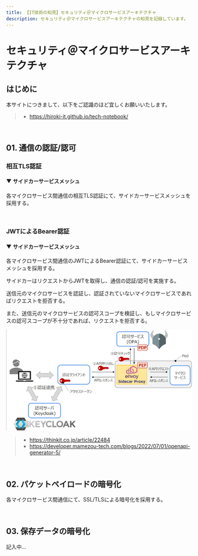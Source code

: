 ```yaml
---
title: 【IT技術の知見】セキュリティ＠マイクロサービスアーキテクチャ
description: セキュリティ＠マイクロサービスアーキテクチャの知見を記録しています。
---
```


# セキュリティ＠マイクロサービスアーキテクチャ

## はじめに

本サイトにつきまして、以下をご認識のほど宜しくお願いいたします。

> - https://hiroki-it.github.io/tech-notebook/

<br>

## 01. 通信の認証/認可

### 相互TLS認証

#### ▼ サイドカーサービスメッシュ

各マイクロサービス間通信の相互TLS認証にて、サイドカーサービスメッシュを採用する。

<br>

### JWTによるBearer認証

#### ▼ サイドカーサービスメッシュ

各マイクロサービス間通信のJWTによるBearer認証にて、サイドカーサービスメッシュを採用する。

サイドカーはリクエストからJWTを取得し、通信の認証/認可を実施する。

送信元のマイクロサービスを認証し、認証されていないマイクロサービスであればリクエストを拒否する。

また、送信元のマイクロサービスの認可スコープを検証し、もしマイクロサービスの認可スコープが不十分であれば、リクエストを拒否する。

![micro-authentication_type_jwt_service-mesh](https://raw.githubusercontent.com/hiroki-it/tech-notebook-images/master/images/micro-authentication_type_jwt_service-mesh.png)

> - https://thinkit.co.jp/article/22484
> - https://developer.mamezou-tech.com/blogs/2022/07/01/openapi-generator-5/

<br>

## 02. パケットペイロードの暗号化

各マイクロサービス間通信にて、SSL/TLSによる暗号化を採用する。

<br>

## 03. 保存データの暗号化

記入中...

<br>
